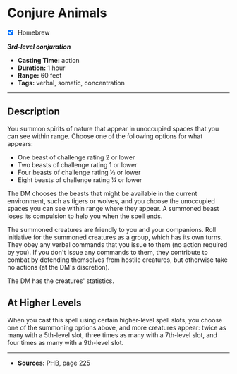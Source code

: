 # Conjure Animals
- [x] Homebrew

***3rd-level conjuration***
- **Casting Time:** action
- **Duration:** 1 hour
- **Range:** 60 feet
- **Tags:** verbal, somatic, concentration

---

## Description
You summon spirits of nature that appear in unoccupied spaces that you can see within range.
Choose one of the following options for what appears:
- One beast of challenge rating 2 or lower
- Two beasts of challenge rating 1 or lower
- Four beasts of challenge rating &frac12; or lower
- Eight beasts of challenge rating &frac14; or lower

The DM chooses the beasts that might be available in the current environment, such as tigers or wolves, and you choose the unoccupied spaces you can see within range where they appear.
A summoned beast loses its compulsion to help you when the spell ends.

The summoned creatures are friendly to you and your companions.
Roll initiative for the summoned creatures as a group, which has its own turns.
They obey any verbal commands that you issue to them (no action required by you).
If you don't issue any commands to them, they contribute to combat by defending themselves from hostile creatures, but otherwise take no actions (at the DM's discretion).

The DM has the creatures' statistics.

## At Higher Levels
When you cast this spell using certain higher-level spell slots, you choose one of the summoning options above, and more creatures appear: twice as many with a 5th-level slot, three times as many with a 7th-level slot, and four times as many with a 9th-level slot.

---

- **Sources:** PHB, page 225
